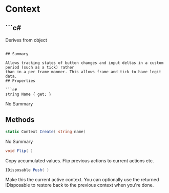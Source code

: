 # Context

## ```c#
Derives from object
```

## Summary

Allows tracking states of button changes and input deltas in a custom period (such as a tick) rather
than in a per frame manner. This allows frame and tick to have legit data.
## Properties

```c#
string Name { get; } 
```
No Summary
## Methods

```c#
static Context Create( string name) 
```
No Summary
```c#
void Flip( ) 
```
Copy accumulated values. Flip previous actions to current actions etc.
```c#
IDisposable Push( ) 
```
Make this the current active context. You can optionally use the returned
IDisposable to restore back to the previous context when you're done.
